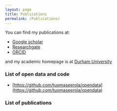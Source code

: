 ```yaml
---
layout: page
title: Publications
permalink: /Publications/
---
```


You can find my publications at:

* [Google scholar](https://scholar.google.com/citations?user=K-odYUYAAAAJ&hl=en)
* [Researchgate](https://www.researchgate.net/profile/Tuomas_Eerola)
* [ORCID](https://orcid.org/0000-0002-2896-929X)

and my academic homepage is at [Durham University](https://www.durham.ac.uk/staff/tuomas-eerola/)

### List of open data and code

* [https://github.com/tuomaseerola/opendata](https://github.com/tuomaseerola/opendata)

### List of publications

<script src="https://bibbase.org/show?bib=https%3A%2F%2Ftuomaseerola.github.io%2FEerola.bib&commas=true&jsonp=1"></script>
